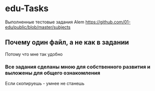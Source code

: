 # edu-Tasks
Выполненные тестовые задания Alem
https://github.com/01-edu/public/blob/master/subjects

## Почему один файл, а не как в задании
Потому что мне так удобно 

### Все задания сделаны мною для собственного развития и выложены для общего ознакомления
Если скопируешь - умнее не станешь 
